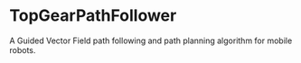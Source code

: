 # TopGearPathFollower
A Guided Vector Field path following and path planning algorithm for mobile robots. 
